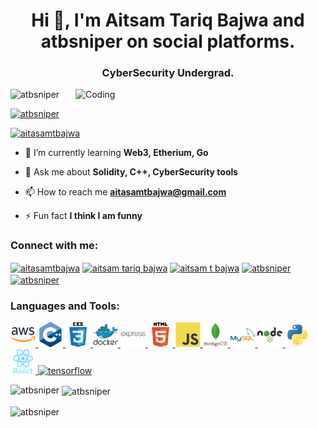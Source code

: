 <h1 align="center">Hi 👋, I'm Aitsam Tariq Bajwa and atbsniper on social platforms.</h1>
<h3 align="center">CyberSecurity Undergrad.</h3>

<img align="right" alt="Coding" width="400" src="https://www.coindesk.com/resizer/1MWC02P-UgF-8EvtYL5c8CRUSyg=/1056x1045/filters:quality(80):format(webp)/cloudfront-us-east-1.images.arcpublishing.com/coindesk/GNYP26OXSRH3TCU6ISRYQPUW34.gif">

<p align="left"> <img src="https://komarev.com/ghpvc/?username=atbsniper&label=Profile%20views&color=0e75b6&style=flat" alt="atbsniper" /> </p>

<p align="left"> <a href="https://github.com/ryo-ma/github-profile-trophy"><img src="https://github-profile-trophy.vercel.app/?username=atbsniper" alt="atbsniper" /></a> </p>

<p align="left"> <a href="https://twitter.com/aitasamtbajwa" target="blank"><img src="https://img.shields.io/twitter/follow/aitasamtbajwa?logo=twitter&style=for-the-badge" alt="aitasamtbajwa" /></a> </p>

- 🌱 I’m currently learning **Web3, Etherium, Go**

- 💬 Ask me about **Solidity, C++, CyberSecurity tools**

- 📫 How to reach me **aitasamtbajwa@gmail.com**

- ⚡ Fun fact **I think I am funny**

<h3 align="left">Connect with me:</h3>
<p align="left">
<a href="https://twitter.com/aitasamtbajwa" target="blank"><img align="center" src="https://raw.githubusercontent.com/rahuldkjain/github-profile-readme-generator/master/src/images/icons/Social/twitter.svg" alt="aitasamtbajwa" height="30" width="40" /></a>
<a href="https://linkedin.com/in/aitsam tariq bajwa" target="blank"><img align="center" src="https://raw.githubusercontent.com/rahuldkjain/github-profile-readme-generator/master/src/images/icons/Social/linked-in-alt.svg" alt="aitsam tariq bajwa" height="30" width="40" /></a>
<a href="https://fb.com/aitsam t bajwa" target="blank"><img align="center" src="https://raw.githubusercontent.com/rahuldkjain/github-profile-readme-generator/master/src/images/icons/Social/facebook.svg" alt="aitsam t bajwa" height="30" width="40" /></a>
<a href="https://instagram.com/atbsniper" target="blank"><img align="center" src="https://raw.githubusercontent.com/rahuldkjain/github-profile-readme-generator/master/src/images/icons/Social/instagram.svg" alt="atbsniper" height="30" width="40" /></a>
<a href="https://discord.gg/atbsniper" target="blank"><img align="center" src="https://raw.githubusercontent.com/rahuldkjain/github-profile-readme-generator/master/src/images/icons/Social/discord.svg" alt="atbsniper" height="30" width="40" /></a>
</p>

<h3 align="left">Languages and Tools:</h3>
<p align="left"> <a href="https://aws.amazon.com" target="_blank" rel="noreferrer"> <img src="https://raw.githubusercontent.com/devicons/devicon/master/icons/amazonwebservices/amazonwebservices-original-wordmark.svg" alt="aws" width="40" height="40"/> </a> <a href="https://www.w3schools.com/cpp/" target="_blank" rel="noreferrer"> <img src="https://raw.githubusercontent.com/devicons/devicon/master/icons/cplusplus/cplusplus-original.svg" alt="cplusplus" width="40" height="40"/> </a> <a href="https://www.w3schools.com/css/" target="_blank" rel="noreferrer"> <img src="https://raw.githubusercontent.com/devicons/devicon/master/icons/css3/css3-original-wordmark.svg" alt="css3" width="40" height="40"/> </a> <a href="https://www.docker.com/" target="_blank" rel="noreferrer"> <img src="https://raw.githubusercontent.com/devicons/devicon/master/icons/docker/docker-original-wordmark.svg" alt="docker" width="40" height="40"/> </a> <a href="https://expressjs.com" target="_blank" rel="noreferrer"> <img src="https://raw.githubusercontent.com/devicons/devicon/master/icons/express/express-original-wordmark.svg" alt="express" width="40" height="40"/> </a> <a href="https://www.w3.org/html/" target="_blank" rel="noreferrer"> <img src="https://raw.githubusercontent.com/devicons/devicon/master/icons/html5/html5-original-wordmark.svg" alt="html5" width="40" height="40"/> </a> <a href="https://developer.mozilla.org/en-US/docs/Web/JavaScript" target="_blank" rel="noreferrer"> <img src="https://raw.githubusercontent.com/devicons/devicon/master/icons/javascript/javascript-original.svg" alt="javascript" width="40" height="40"/> </a> <a href="https://www.mongodb.com/" target="_blank" rel="noreferrer"> <img src="https://raw.githubusercontent.com/devicons/devicon/master/icons/mongodb/mongodb-original-wordmark.svg" alt="mongodb" width="40" height="40"/> </a> <a href="https://www.mysql.com/" target="_blank" rel="noreferrer"> <img src="https://raw.githubusercontent.com/devicons/devicon/master/icons/mysql/mysql-original-wordmark.svg" alt="mysql" width="40" height="40"/> </a> <a href="https://nodejs.org" target="_blank" rel="noreferrer"> <img src="https://raw.githubusercontent.com/devicons/devicon/master/icons/nodejs/nodejs-original-wordmark.svg" alt="nodejs" width="40" height="40"/> </a> <a href="https://www.python.org" target="_blank" rel="noreferrer"> <img src="https://raw.githubusercontent.com/devicons/devicon/master/icons/python/python-original.svg" alt="python" width="40" height="40"/> </a> <a href="https://reactjs.org/" target="_blank" rel="noreferrer"> <img src="https://raw.githubusercontent.com/devicons/devicon/master/icons/react/react-original-wordmark.svg" alt="react" width="40" height="40"/> </a> <a href="https://www.tensorflow.org" target="_blank" rel="noreferrer"> <img src="https://www.vectorlogo.zone/logos/tensorflow/tensorflow-icon.svg" alt="tensorflow" width="40" height="40"/> </a> </p>

<p><img align="left" src="https://github-readme-stats.vercel.app/api/top-langs?username=atbsniper&show_icons=true&locale=en&layout=compact" alt="atbsniper" /></p>

<p>&nbsp;<img align="center" src="https://github-readme-stats.vercel.app/api?username=atbsniper&show_icons=true&locale=en" alt="atbsniper" /></p>

<p><img align="center" src="https://github-readme-streak-stats.herokuapp.com/?user=atbsniper&" alt="atbsniper" /></p>
